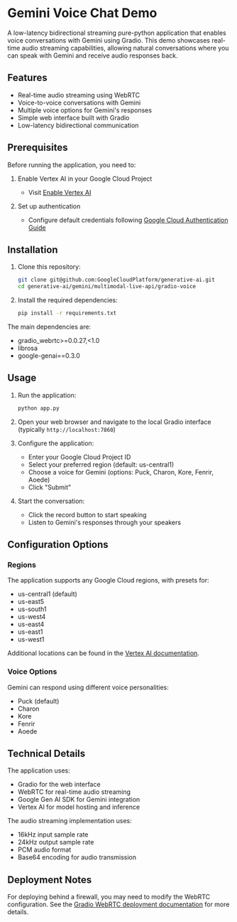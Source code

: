 # Gemini Voice Chat Demo

A low-latency bidirectional streaming pure-python application that enables voice conversations with Gemini using Gradio. This demo showcases real-time audio streaming capabilities, allowing natural conversations where you can speak with Gemini and receive audio responses back.

## Features

- Real-time audio streaming using WebRTC
- Voice-to-voice conversations with Gemini
- Multiple voice options for Gemini's responses
- Simple web interface built with Gradio
- Low-latency bidirectional communication

## Prerequisites

Before running the application, you need to:

1. Enable Vertex AI in your Google Cloud Project

   - Visit [Enable Vertex AI](https://console.cloud.google.com/flows/enableapi?apiid=aiplatform.googleapis.com)

2. Set up authentication
   - Configure default credentials following [Google Cloud Authentication Guide](https://cloud.google.com/docs/authentication/provide-credentials-adc#how-to)

## Installation

1. Clone this repository:

   ```bash
   git clone git@github.com:GoogleCloudPlatform/generative-ai.git
   cd generative-ai/gemini/multimodal-live-api/gradio-voice
   ```

2. Install the required dependencies:

   ```bash
   pip install -r requirements.txt
   ```

The main dependencies are:

- gradio_webrtc>=0.0.27,<1.0
- librosa
- google-genai==0.3.0

## Usage

1. Run the application:

   ```bash
   python app.py
   ```

2. Open your web browser and navigate to the local Gradio interface (typically `http://localhost:7860`)

3. Configure the application:

   - Enter your Google Cloud Project ID
   - Select your preferred region (default: us-central1)
   - Choose a voice for Gemini (options: Puck, Charon, Kore, Fenrir, Aoede)
   - Click "Submit"

4. Start the conversation:
   - Click the record button to start speaking
   - Listen to Gemini's responses through your speakers

## Configuration Options

### Regions

The application supports any Google Cloud regions, with presets for:

- us-central1 (default)
- us-east5
- us-south1
- us-west4
- us-east4
- us-east1
- us-west1

Additional locations can be found in the [Vertex AI documentation](https://cloud.google.com/vertex-ai/generative-ai/docs/learn/locations#united-states).

### Voice Options

Gemini can respond using different voice personalities:

- Puck (default)
- Charon
- Kore
- Fenrir
- Aoede

## Technical Details

The application uses:

- Gradio for the web interface
- WebRTC for real-time audio streaming
- Google Gen AI SDK for Gemini integration
- Vertex AI for model hosting and inference

The audio streaming implementation uses:

- 16kHz input sample rate
- 24kHz output sample rate
- PCM audio format
- Base64 encoding for audio transmission

## Deployment Notes

For deploying behind a firewall, you may need to modify the WebRTC configuration. See the [Gradio WebRTC deployment documentation](https://freddyaboulton.github.io/gradio-webrtc/deployment/) for more details.
